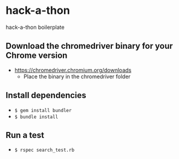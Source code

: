 # hack-a-thon
hack-a-thon boilerplate

## Download the chromedriver binary for your Chrome version
* https://chromedriver.chromium.org/downloads
   * Place the binary in the chromedriver folder
   
## Install dependencies
* `$ gem install bundler`
* `$ bundle install`

## Run a test
* `$ rspec search_test.rb`